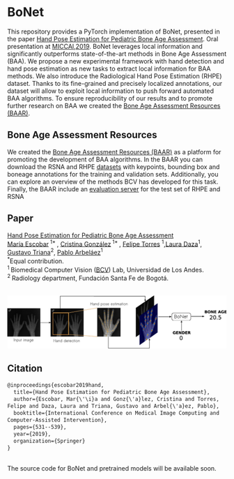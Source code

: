 # **BoNet**

This repository provides a PyTorch implementation of BoNet, presented in the paper [Hand Pose Estimation for Pediatric Bone Age Assessment](https://doi.org/10.1007/978-3-030-32226-7_60). Oral presentation at [MICCAI,2019](https://www.miccai2019.org/). BoNet leverages local information and significantly outperforms state-of-the-art methods in Bone Age Assessment (BAA). We propose a new experimental framework with hand detection and hand pose estimation as new tasks to extract local information for BAA methods. We also introduce the Radiological Hand Pose Estimation (RHPE) dataset. Thanks to its fine-grained and precisely localized annotations, our dataset will allow to exploit local information to push forward automated BAA algorithms. To ensure reproducibility of our results and to promote further research on
BAA we created the [Bone Age Assessment Resources (BAAR)](malik.uniandes.edu.co/baar). 
<br/>

## Bone Age Assessment Resources
We created the [Bone Age Assessment Resources (BAAR)](malik.uniandes.edu.co/BAAR) as a platform for promoting the development of BAA algorithms. In the BAAR you can download the RSNA and RHPE [datasets](malik.uniandes.edu.co/baar/dataset) with keypoints, bounding box and boneage annotations for the training and validation sets. Additionally, you can explore an overview of the methods BCV has developed for this task. Finally, the BAAR include an [evaluation server](malik.uniandes.edu.co/baar/evaluation) for the test set of RHPE and RSNA
## Paper
[Hand Pose Estimation for Pediatric Bone Age Assessment](https://doi.org/10.1007/978-3-030-32226-7_60) <br/>
[María Escobar](https://mc-escobar11.github.io/)<sup> 1* </sup>, [Cristina González](https://cigonzalez.github.io/)<sup> 1* </sup>, [Felipe Torres](https://ftorres11.github.io/) <sup>1</sup>,[Laura Daza](https://sites.google.com/view/ldaza/en)<sup>1</sup>, [Gustavo Triana](http://radiologiafsfb.org/site/index.php?option=com_content&view=category&id=176&Itemid=332)<sup>2</sup>, [Pablo Arbeláez](https://scholar.google.com.co/citations?user=k0nZO90AAAAJ&hl=en)<sup>1</sup> <br/>
<sup>*</sup>Equal contribution.<br/>
<sup>1 </sup>Biomedical Computer Vision ([BCV](https://biomedicalcomputervision.uniandes.edu.co/)) Lab, Universidad de Los Andes. <br/>
<sup>2 </sup>Radiology department, Fundación Santa Fe de Bogotá. <br/>
<br/>

<p align="center"><img src="Figures/overview.png" /></p>

## Citation
```
@inproceedings{escobar2019hand,
  title={Hand Pose Estimation for Pediatric Bone Age Assessment},
  author={Escobar, Mar{\'\i}a and Gonz{\'a}lez, Cristina and Torres, Felipe and Daza, Laura and Triana, Gustavo and Arbel{\'a}ez, Pablo},
  booktitle={International Conference on Medical Image Computing and Computer-Assisted Intervention},
  pages={531--539},
  year={2019},
  organization={Springer}
}

```
<br/>
The source code for BoNet and pretrained models will be available soon.
<br/>

